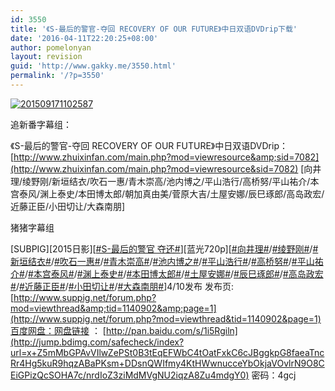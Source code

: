 ```yaml
---
id: 3550
title: '《S-最后的警官-夺回 RECOVERY OF OUR FUTURE》中日双语DVDrip下载'
date: '2016-04-11T22:20:25+08:00'
author: pomelonyan
layout: revision
guid: 'http://www.gakky.me/3550.html'
permalink: '/?p=3550'
---
```


[![201509171102587](http://www.yui-aragaki.org/wp-content/uploads/2016/04/201509171102587.jpg)](http://www.yui-aragaki.org/wp-content/uploads/2016/04/201509171102587.jpg)

追新番字幕组：

《S-最后的警官-夺回 RECOVERY OF OUR FUTURE》中日双语DVDrip：[http://www.zhuixinfan.com/main.php?mod=viewresource&amp;sid=7082](http://www.zhuixinfan.com/main.php?mod=viewresource&sid=7082) \[向井理/绫野刚/新垣结衣/吹石一惠/青木崇高/池内博之/平山浩行/高桥努/平山祐介/本宫泰风/渊上泰史/本田博太郎/朝加真由美/菅原大吉/土屋安娜/辰巳琢郎/高岛政宏/近藤正臣/小田切让/大森南朋\]

猪猪字幕组

\[SUBPIG\]\[2015日影\]\[[\#S-最后的警官 夺还#](http://huati.weibo.com/k/S-%E6%9C%80%E5%90%8E%E7%9A%84%E8%AD%A6%E5%AE%98+%E5%A4%BA%E8%BF%98?from=501)\]\[蓝光720p\]\[[\#向井理#](http://huati.weibo.com/k/%E5%90%91%E4%BA%95%E7%90%86?from=501)/[\#绫野刚#](http://huati.weibo.com/k/%E7%BB%AB%E9%87%8E%E5%88%9A?from=501)/[\#新垣结衣#](http://huati.weibo.com/k/%E6%96%B0%E5%9E%A3%E7%BB%93%E8%A1%A3?from=501)/[\#吹石一惠#](http://huati.weibo.com/k/%E5%90%B9%E7%9F%B3%E4%B8%80%E6%83%A0?from=501)/[\#青木崇高#](http://huati.weibo.com/k/%E9%9D%92%E6%9C%A8%E5%B4%87%E9%AB%98?from=501)/[\#池内博之#](http://huati.weibo.com/k/%E6%B1%A0%E5%86%85%E5%8D%9A%E4%B9%8B?from=501)/[\#平山浩行#](http://huati.weibo.com/k/%E5%B9%B3%E5%B1%B1%E6%B5%A9%E8%A1%8C?from=501)/[\#高桥努#](http://huati.weibo.com/k/%E9%AB%98%E6%A1%A5%E5%8A%AA?from=501)/[\#平山祐介#](http://huati.weibo.com/k/%E5%B9%B3%E5%B1%B1%E7%A5%90%E4%BB%8B?from=501)/[\#本宫泰风#](http://huati.weibo.com/k/%E6%9C%AC%E5%AE%AB%E6%B3%B0%E9%A3%8E?from=501)/[\#渊上泰史#](http://huati.weibo.com/k/%E6%B8%8A%E4%B8%8A%E6%B3%B0%E5%8F%B2?from=501)/[\#本田博太郎#](http://huati.weibo.com/k/%E6%9C%AC%E7%94%B0%E5%8D%9A%E5%A4%AA%E9%83%8E?from=501)/[\#土屋安娜#](http://huati.weibo.com/k/%E5%9C%9F%E5%B1%8B%E5%AE%89%E5%A8%9C?from=501)/[\#辰巳琢郎#](http://huati.weibo.com/k/%E8%BE%B0%E5%B7%B3%E7%90%A2%E9%83%8E?from=501)/[\#高岛政宏#](http://huati.weibo.com/k/%E9%AB%98%E5%B2%9B%E6%94%BF%E5%AE%8F?from=501)/[\#近藤正臣#](http://huati.weibo.com/k/%E8%BF%91%E8%97%A4%E6%AD%A3%E8%87%A3?from=501)/[\#小田切让#](http://huati.weibo.com/k/%E5%B0%8F%E7%94%B0%E5%88%87%E8%AE%A9?from=501)/[\#大森南朋#](http://huati.weibo.com/k/%E5%A4%A7%E6%A3%AE%E5%8D%97%E6%9C%8B?from=501)\]4/10发布 发布页: [http://www.suppig.net/forum.php?mod=viewthread&amp;tid=1140902&amp;page=1](http://www.suppig.net/forum.php?mod=viewthread&tid=1140902&page=1)百度网盘：网盘链接 ： [http://pan.baidu.com/s/1i5Rgiln](http://jump.bdimg.com/safecheck/index?url=x+Z5mMbGPAvVIlwZePSt0B3tEqEFWbC4tOatFxkC6cJBggkpG8faeaTncRr4Hg5kuR9hqzABaPKsm+DDsnQWIfmy4KtHWwnucceYbOkjaVOvlrN9O8CEiGPizQcSOHA7c/nrdIoZ3ziMdMVgNU2iqzA8Zu4mdgY0) 密码：4gcj